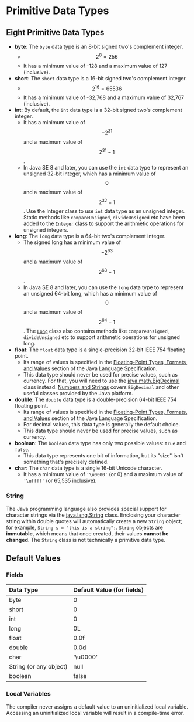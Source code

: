 # Primitive Data Types

## Eight Primitive Data Types

* **byte**: The `byte` data type is an 8-bit signed two's complement integer. 
  * $$2^8=256$$
  * It has a minimum value of -128 and a maximum value of 127 \(inclusive\).
* **short**: The `short` data type is a 16-bit signed two's complement integer. 
  * $$2^{16}=65536$$
  * It has a minimum value of -32,768 and a maximum value of 32,767 \(inclusive\).
* **int**: By default, the `int` data type is a 32-bit signed two's complement integer.
  * It has a minimum value of$$-2^{31}$$and a maximum value of$$2^{31}-1$$.
  * In Java SE 8 and later, you can use the `int` data type to represent an unsigned 32-bit integer, which has a minimum value of$$0$$and a maximum value of $$2^{32}-1$$. Use the Integer class to use `int` data type as an unsigned integer. Static methods like `compareUnsigned`, `divideUnsigned` etc have been added to the [`Integer`](https://docs.oracle.com/javase/8/docs/api/java/lang/Integer.html) class to support the arithmetic operations for unsigned integers.
* **long**: The `long` data type is a 64-bit two's complement integer. 
  * The signed long has a minimum value of $$-2^{63}$$ and a maximum value of $$2^{63}-1$$. 
  * In Java SE 8 and later, you can use the `long` data type to represent an unsigned 64-bit long, which has a minimum value of $$0$$ and a maximum value of $$2^{64}-1$$. The [`Long`](https://docs.oracle.com/javase/8/docs/api/java/lang/Long.html) class also contains methods like `compareUnsigned`, `divideUnsigned` etc to support arithmetic operations for unsigned long.
* **float**: The `float` data type is a single-precision 32-bit IEEE 754 floating point. 
  * Its range of values is specified in the [Floating-Point Types, Formats, and Values](https://docs.oracle.com/javase/specs/jls/se7/html/jls-4.html#jls-4.2.3) section of the Java Language Specification.
  * This data type should never be used for precise values, such as currency. For that, you will need to use the [java.math.BigDecimal](https://docs.oracle.com/javase/8/docs/api/java/math/BigDecimal.html) class instead. [Numbers and Strings](https://docs.oracle.com/javase/tutorial/java/data/index.html) covers `BigDecimal` and other useful classes provided by the Java platform.
* **double**: The `double` data type is a double-precision 64-bit IEEE 754 floating point. 
  * Its range of values is specified in the [Floating-Point Types, Formats, and Values](https://docs.oracle.com/javase/specs/jls/se7/html/jls-4.html#jls-4.2.3) section of the Java Language Specification. 
  * For decimal values, this data type is generally the default choice.
  * This data type should never be used for precise values, such as currency.
* **boolean**: The `boolean` data type has only two possible values: `true` and `false`.
  * This data type represents one bit of information, but its "size" isn't something that's precisely defined.
* **char**: The `char` data type is a single 16-bit Unicode character. 
  * It has a minimum value of `'\u0000'` \(or 0\) and a maximum value of `'\uffff'` \(or 65,535 inclusive\).

### String

The Java programming language also provides special support for character strings via the [java.lang.String](https://docs.oracle.com/javase/8/docs/api/java/lang/String.html) class. Enclosing your character string within double quotes will automatically create a new `String` object; for example, `String s = "this is a string";`. `String` objects are **immutable**, which means that once created, their values **cannot be changed**. The `String` class is not technically a primitive data type.

## Default Values

### Fields

| **Data Type** | **Default Value \(for fields\)** |
| :--- | :--- |
| byte | 0 |
| short | 0 |
| int | 0 |
| long | 0L |
| float | 0.0f |
| double | 0.0d |
| char | '\u0000' |
| String \(or any object\)   | null |
| boolean | false |

### Local Variables

The compiler never assigns a default value to an uninitialized local variable. Accessing an uninitialized local variable will result in a compile-time error.

